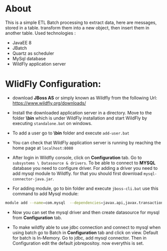 # About 
This is a simple ETL Batch processing to extract data, here are messages, stored in a table. transform them into a new object, then insert them in another table. Used technologies :
- JavaEE 8
- JBatch 
- Quartz as scheduler
- MySql database
- WildFly application server   

# WlidFly Configuration:
- download **JBoss AS** or simply known as Wildfly from the following Url:
https://www.wildfly.org/downloads/

- Install the downloaded application server in a directory. Move to the folder **\bin** which is under WildFly installation and start WildFly by executing `standalone.bat` on windows. 

- To add a user go to **\bin** folder and execute `add-user.bat`

- You can check that WildFly application server is running by reaching the home page at `localhost:8080`

- After login in Wildfly console, click on **Configuration** tab. Go to `subsystems \ Datasource & drivers`. To be able to connect to **MYSQL** database you need to configure driver. For adding a driver you need to add mysql module to Wildfly. for that you should first download `mysql-connector-java.jar`. 

- For adding module, go to bin folder and execute `jboss-cli.bat`
use this command to add Mysql module:
```sh
module add --name=com.mysql  --dependencies=javax.api,javax.transaction.api --resources=E:\...\mysql-connector-java-8.0.25.jar
```

- Now you can set the mysql driver and then create datasource for mysql from **Configuration** tab.

- To make wildfly able to use jdbc connection and connect to mysql when using batch go to Batch in **Configuration** tab and click on view. Default for batch is In-Memory. Go to jdbc, add mysql connector. Then in Configuration edit the default jobrepositoy. now everythis is set.


